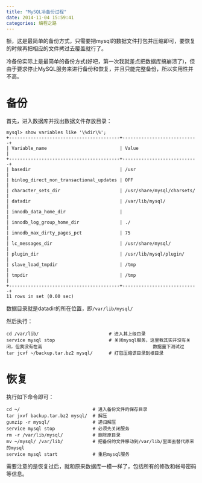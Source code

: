 ```yaml
---
title: "MySQL冷备份过程"
date: 2014-11-04 15:59:41
categories: 编程之路
---
```

额，这是最简单的备份方式，只需要把mysql的数据文件打包并压缩即可，要恢复的时候再把相应的文件拷过去覆盖就行了。

冷备份实际上是最简单的备份方式(好吧，第一次我就差点把数据库搞崩溃了)，但由于要求停止MySQL服务来进行备份和恢复，并且只能完整备份，所以实用性并不高。

# 备份

首先，进入数据库并找出数据文件存放目录：



    mysql> show variables like '\%dir\%';
    +-----------------------------------------+----------------------------+
    | Variable_name                           | Value                      |
    +-----------------------------------------+----------------------------+
    | basedir                                 | /usr                       |
    | binlog_direct_non_transactional_updates | OFF                        |
    | character_sets_dir                      | /usr/share/mysql/charsets/ |
    | datadir                                 | /var/lib/mysql/            |
    | innodb_data_home_dir                    |                            |
    | innodb_log_group_home_dir               | ./                         |
    | innodb_max_dirty_pages_pct              | 75                         |
    | lc_messages_dir                         | /usr/share/mysql/          |
    | plugin_dir                              | /usr/lib/mysql/plugin/     |
    | slave_load_tmpdir                       | /tmp                       |
    | tmpdir                                  | /tmp                       |
    +-----------------------------------------+----------------------------+
    11 rows in set (0.00 sec)

数据目录就是datadir的所在位置，即`/var/lib/mysql/`

然后执行：



    cd /var/lib/                          # 进入其上级目录
    service mysql stop                    # 关闭mysql服务，这里我其实并没有关闭，但我没有在高                                         数据量下测试过
    tar jcvf ~/backup.tar.bz2 mysql/      # 打包压缩该目录到根目录


#  恢复

执行如下命令即可：



    cd ~/                           # 进入备份文件的保存目录
    tar jxvf backup.tar.bz2 mysql/  # 解压
    gunzip -r mysql/                # 递归解压
    service mysql stop              # 必须先关闭服务
    rm -r /var/lib/mysql/           # 删除原目录
    mv ~/mysql/ /var/lib/           # 把备份的文件移动到/var/lib/里面去替代原来的mysql
    service mysql start             # 重启mysql服务

需要注意的是恢复过后，就和原来数据库一模一样了，包括所有的修改和帐号密码等信息。
